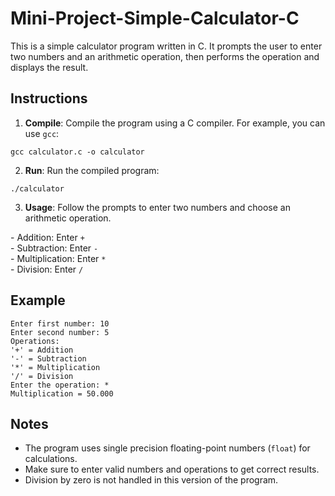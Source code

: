 # Mini-Project-Simple-Calculator-C

This is a simple calculator program written in C. It prompts the user to enter two numbers and an arithmetic operation, then performs the operation and displays the result.

<h2>Instructions</h2>

<ol>
  <li><strong>Compile</strong>: Compile the program using a C compiler. For example, you can use <code>gcc</code>:</li>
</ol>

<pre><code>gcc calculator.c -o calculator
</code></pre>

<ol start="2">
  <li><strong>Run</strong>: Run the compiled program:</li>
</ol>

<pre><code>./calculator
</code></pre>

<ol start="3">
  <li><strong>Usage</strong>: Follow the prompts to enter two numbers and choose an arithmetic operation.</li>
</ol>

<p>- Addition: Enter <code>+</code><br>
- Subtraction: Enter <code>-</code><br>
- Multiplication: Enter <code>*</code><br>
- Division: Enter <code>/</code></p>

<h2>Example</h2>

<pre><code>Enter first number: 10
Enter second number: 5
Operations:
'+' = Addition
'-' = Subtraction
'*' = Multiplication
'/' = Division
Enter the operation: *
Multiplication = 50.000
</code></pre>

<h2>Notes</h2>

<ul>
  <li>The program uses single precision floating-point numbers (<code>float</code>) for calculations.</li>
  <li>Make sure to enter valid numbers and operations to get correct results.</li>
  <li>Division by zero is not handled in this version of the program.</li>
</ul>

